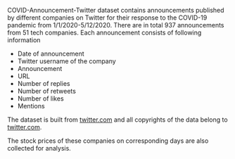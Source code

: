 COVID-Announcement-Twitter dataset contains announcements published by different companies on Twitter for their response to the COVID-19 pandemic from 1/1/2020-5/12/2020. There are in total 937 announcements from 51 tech companies. Each announcement consists of following information

 - Date of announcement
 - Twitter username of the company
 - Announcement
 - URL
 - Number of replies
 - Number of retweets
 - Number of likes
 - Mentions
 
 The dataset is built from [twitter.com](https://twitter.com/) and all copyrights of the data belong to [twitter.com](https://twitter.com/).
 
 The stock prices of these companies on corresponding days are also collected for analysis.
